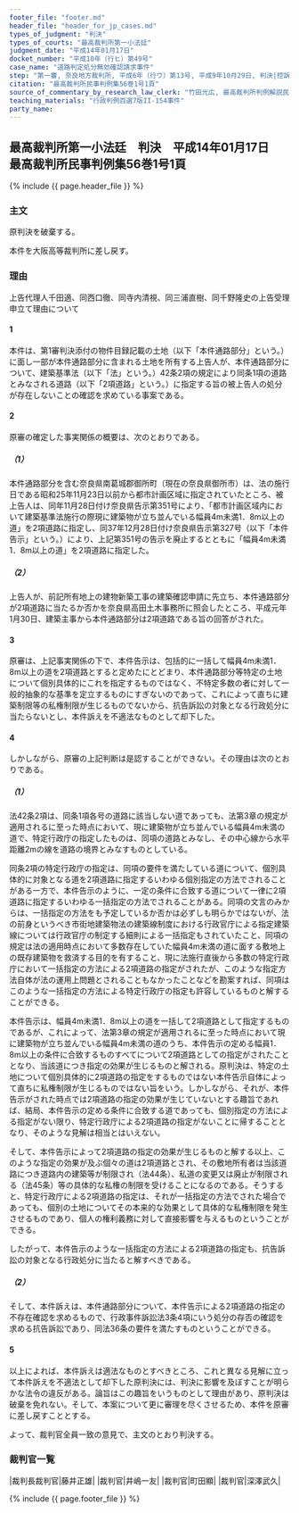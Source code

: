```yaml
---
footer_file: "footer.md"
header_file: "header_for_jp_cases.md"
types_of_judgment: "判決"
types_of_courts: "最高裁判所第一小法廷"
judgment_date: "平成14年01月17日"
docket_number: "平成10年（行ヒ）第49号"
case_name: "道路判定処分無効確認請求事件"
step: "第一審, 奈良地方裁判所, 平成6年（行ウ）第13号, 平成9年10月29日, 判決|控訴審, 大阪高等裁判所, 平成9年（行コ）第57号, 平成10年, 6月17日, 判決|差戻控訴審, 大阪高等裁判所, 平成14年（行コ）第11号, 平成14年10月16日, 判決"
citation: "最高裁判所民事判例集56巻1号1頁"
source_of_commentary_by_research_law_clerk: "竹田光広, 最高裁判所判例解説民事篇平成14年度1頁"
teaching_materials: "行政判例百選7版II-154事件"
party_name:
---
```


## 最高裁判所第一小法廷　判決　平成14年01月17日　最高裁判所民事判例集56巻1号1頁




{% include {{ page.header_file }}  %}




### 主文



原判決を破棄する。

本件を大阪高等裁判所に差し戻す。





### 理由



上告代理人千田適、同西口徹、同寺内清視、同三浦直樹、同千野隆史の上告受理申立て理由について

#### 1

本件は、第1審判決添付の物件目録記載の土地（以下「本件通路部分」という。）に面し一部が本件通路部分に含まれる土地を所有する上告人が、本件通路部分について、建築基準法（以下「法」という。）42条2項の規定により同条1項の道路とみなされる道路（以下「2項道路」という。）に指定する旨の被上告人の処分が存在しないことの確認を求めている事案である。

#### 2

原審の確定した事実関係の概要は、次のとおりである。

##### （1）

本件通路部分を含む奈良県南葛城郡御所町（現在の奈良県御所市）は、法の施行日である昭和25年11月23日以前から都市計画区域に指定されていたところ、被上告人は、同年11月28日付け奈良県告示第351号により、「都市計画区域内において建築基準法施行の際現に建築物が立ち並んでいる幅員4m未満1．8m以上の道」を2項道路に指定し、同37年12月28日付け奈良県告示第327号（以下「本件告示」という。）により、上記第351号の告示を廃止するとともに「幅員4m未満1．8m以上の道」を2項道路に指定した。

##### （2）

上告人が、前記所有地上の建物新築工事の建築確認申請に先立ち、本件通路部分が2項道路に当たるか否かを奈良県高田土木事務所に照会したところ、平成元年1月30日、建築主事から本件通路部分は2項道路である旨の回答がされた。

#### 3

原審は、上記事実関係の下で、本件告示は、包括的に一括して幅員4m未満1．8m以上の道を2項道路とすると定めたにとどまり、本件通路部分等特定の土地について個別具体的にこれを指定するものではなく、不特定多数の者に対して一般的抽象的な基準を定立するものにすぎないのであって、これによって直ちに建築制限等の私権制限が生じるものでないから、抗告訴訟の対象となる行政処分に当たらないとし、本件訴えを不適法なものとして却下した。

#### 4

しかしながら、原審の上記判断は是認することができない。その理由は次のとおりである。

##### （1）

法42条2項は、同条1項各号の道路に該当しない道であっても、法第3章の規定が適用されるに至った時点において、現に建築物が立ち並んでいる幅員4m未満の道で、特定行政庁の指定したものは、同項の道路とみなし、その中心線から水平距離2mの線を道路の境界とみなすものとしている。

同条2項の特定行政庁の指定は、同項の要件を満たしている道について、個別具体的に対象となる道を2項道路に指定するいわゆる個別指定の方法でされることがある一方で、本件告示のように、一定の条件に合致する道について一律に2項道路に指定するいわゆる一括指定の方法でされることがある。同項の文言のみからは、一括指定の方法をも予定しているか否かは必ずしも明らかではないが、法の前身というべき市街地建築物法の建築線制度における行政官庁による指定建築線については行政官庁の制定する細則による一括指定もされていたこと、同項の規定は法の適用時点において多数存在していた幅員4m未満の道に面する敷地上の既存建築物を救済する目的を有すること、現に法施行直後から多数の特定行政庁において一括指定の方法による2項道路の指定がされたが、このような指定方法自体が法の運用上問題とされることもなかったことなどを勘案すれば、同項はこのような一括指定の方法による特定行政庁の指定も許容しているものと解することができる。

本件告示は、幅員4m未満1．8m以上の道を一括して2項道路として指定するものであるが、これによって、法第3章の規定が適用されるに至った時点において現に建築物が立ち並んでいる幅員4m未満の道のうち、本件告示の定める幅員1．8m以上の条件に合致するものすべてについて2項道路としての指定がされたこととなり、当該道につき指定の効果が生じるものと解される。原判決は、特定の土地について個別具体的に2項道路の指定をするものではない本件告示自体によって直ちに私権制限が生じるものではない旨をいう。しかしながら、それが、本件告示がされた時点では2項道路の指定の効果が生じていないとする趣旨であれば、結局、本件告示の定める条件に合致する道であっても、個別指定の方法による指定がない限り、特定行政庁による2項道路の指定がないことに帰することとなり、そのような見解は相当とはいえない。

そして、本件告示によって2項道路の指定の効果が生じるものと解する以上、このような指定の効果が及ぶ個々の道は2項道路とされ、その敷地所有者は当該道路につき道路内の建築等が制限され（法44条）、私道の変更又は廃止が制限される（法45条）等の具体的な私権の制限を受けることになるのである。そうすると、特定行政庁による2項道路の指定は、それが一括指定の方法でされた場合であっても、個別の土地についてその本来的な効果として具体的な私権制限を発生させるものであり、個人の権利義務に対して直接影響を与えるものということができる。

したがって、本件告示のような一括指定の方法による2項道路の指定も、抗告訴訟の対象となる行政処分に当たると解すべきである。

##### （2）

そして、本件訴えは、本件通路部分について、本件告示による2項道路の指定の不存在確認を求めるもので、行政事件訴訟法3条4項にいう処分の存否の確認を求める抗告訴訟であり、同法36条の要件を満たすものということができる。

#### 5

以上によれば、本件訴えは適法なものとすべきところ、これと異なる見解に立って本件訴えを不適法として却下した原判決には、判決に影響を及ぼすことが明らかな法令の違反がある。論旨はこの趣旨をいうものとして理由があり、原判決は破棄を免れない。そして、本案について更に審理を尽くさせるため、本件を原審に差し戻すこととする。

よって、裁判官全員一致の意見で、主文のとおり判決する。

### 裁判官一覧

|裁判長裁判官|藤井正雄|
|裁判官|井嶋一友|
|裁判官|町田顯|
|裁判官|深澤武久|


{% include {{ page.footer_file }}  %}

